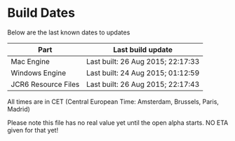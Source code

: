 # Build Dates

Below are the last known dates to updates

Part | Last build update
-----|-----
Mac Engine | Last built: 26 Aug 2015; 22:17:33
Windows Engine | Last built: 24 Aug 2015; 01:12:59
JCR6 Resource Files | Last built: 26 Aug 2015; 22:17:43
All times are in CET (Central European Time: Amsterdam, Brussels, Paris, Madrid)


Please note this file has no real value yet until the open alpha starts. NO ETA given for that yet!
